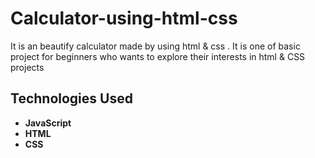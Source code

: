 # Calculator-using-html-css
It is an beautify calculator made by using html &amp; css . It is one of basic project for beginners who wants to explore their interests in html &amp; CSS projects
## Technologies Used

- **JavaScript** 
- **HTML**
- **CSS**
